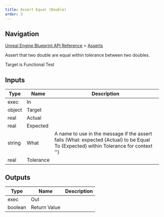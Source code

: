```yaml
---
title: Assert Equal (Double)
order: 3
---
```

## Navigation

[Unreal Engine Blueprint API Reference](https://dev.epicgames.com/documentation/en-us/unreal-engine/BlueprintAPI) > [Asserts](https://dev.epicgames.com/documentation/en-us/unreal-engine/BlueprintAPI/Asserts)

Assert that two double are equal within tolerance between two doubles.

Target is Functional Test

## Inputs

| Type | Name | Description |
| --- | --- | --- |
| exec | In |  |
| object | Target |  |
| real | Actual |  |
| real | Expected |  |
| string | What | A name to use in the message if the assert fails (What: expected {Actual} to be Equal To {Expected} within Tolerance for context '') |
| real | Tolerance |  |

## Outputs

| Type | Name | Description |
| --- | --- | --- |
| exec | Out |  |
| boolean | Return Value |  |
